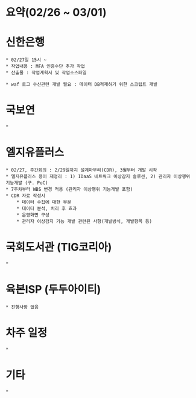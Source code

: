 # 요약(02/26 ~ 03/01)


# 신한은행
    * 02/27일 15시 ~ 
    * 작업내용 : MFA 인증수단 추가 작업
    * 산출물 : 작업계획서 및 작업소스파일 

    * waf 로그 수신관련 개발 필요 : 데이터 DB적재하기 위한 스크립트 개발

# 국보연
    * 

# 엘지유플러스
    * 02/27, 주간회의 : 2/29일까지 설계마무리(CDR), 3월부터 개발 시작
    * 엘지유플러스 용어 재정리 : 1) IDaaS 네트워크 이상감지 솔루션, 2) 관리자 이상행위 기능개발 (구. PoC)
    * 7주차부터 WBS 변경 적용 (관리자 이상행위 기능개발 포함)
    * CDR 자료 작성시
        * 데이터 수집에 대한 부분
        * 데이터 분석, 처리 후 효과
        * 운영화면 구성
        * 관리자 이상감지 기능 개발 관련된 사항(개발방식, 개발항목 등)

# 국회도서관 (TIG코리아)
    * 

# 육본ISP (두두아이티)
    * 진행사항 없음

# 차주 일정
    * 

# 기타
    * 